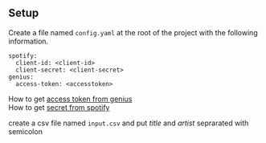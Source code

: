 ## Setup
Create a file named `config.yaml` at the root of the project with the following information.  
```
spotify:
  client-id: <client-id>
  client-secret: <client-secret>
genius:
  access-token: <accesstoken>
```
How to get [access token from genius](https://docs.genius.com/#/authentication-h1)  
How to get [secret from spotify](https://developer.spotify.com/documentation/web-api/tutorials/getting-started)

create a csv file named `input.csv` and put _title_ and _artist_ seprarated with semicolon 
